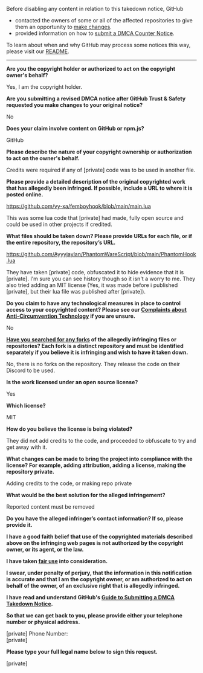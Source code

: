 Before disabling any content in relation to this takedown notice, GitHub
- contacted the owners of some or all of the affected repositories to give them an opportunity to [make changes](https://docs.github.com/en/github/site-policy/dmca-takedown-policy#a-how-does-this-actually-work).
- provided information on how to [submit a DMCA Counter Notice](https://docs.github.com/en/articles/guide-to-submitting-a-dmca-counter-notice).

To learn about when and why GitHub may process some notices this way, please visit our [README](https://github.com/github/dmca/blob/master/README.md#anatomy-of-a-takedown-notice).

---

**Are you the copyright holder or authorized to act on the copyright owner's behalf?**

Yes, I am the copyright holder.

**Are you submitting a revised DMCA notice after GitHub Trust & Safety requested you make changes to your original notice?**

No

**Does your claim involve content on GitHub or npm.js?**

GitHub

**Please describe the nature of your copyright ownership or authorization to act on the owner's behalf.**

Credits were required if any of [private] code was to be used in another file.

**Please provide a detailed description of the original copyrighted work that has allegedly been infringed. If possible, include a URL to where it is posted online.**

https://github.com/vy-xa/femboyhook/blob/main/main.lua

This was some lua code that [private] had made, fully open source and could be used in other projects if credited.

**What files should be taken down? Please provide URLs for each file, or if the entire repository, the repository’s URL.**

https://github.com/Ayyyjaylan/PhantomWareScript/blob/main/PhantomHook.lua

They have taken [private] code, obfuscated it to hide evidence that it is [private]. I'm sure you can see history though so it isn't a worry to me. They also tried adding an MIT license (Yes, it was made before i published [private], but their lua file was published after [private]).

**Do you claim to have any technological measures in place to control access to your copyrighted content? Please see our <a href="https://docs.github.com/articles/guide-to-submitting-a-dmca-takedown-notice#complaints-about-anti-circumvention-technology">Complaints about Anti-Circumvention Technology</a> if you are unsure.**

No

**<a href="https://docs.github.com/articles/dmca-takedown-policy#b-what-about-forks-or-whats-a-fork">Have you searched for any forks</a> of the allegedly infringing files or repositories? Each fork is a distinct repository and must be identified separately if you believe it is infringing and wish to have it taken down.**

No, there is no forks on the repository. They release the code on their Discord to be used.

**Is the work licensed under an open source license?**

Yes

**Which license?**

MIT

**How do you believe the license is being violated?**

They did not add credits to the code, and proceeded to obfuscate to try and get away with it.

**What changes can be made to bring the project into compliance with the license? For example, adding attribution, adding a license, making the repository private.**

Adding credits to the code, or making repo private

**What would be the best solution for the alleged infringement?**

Reported content must be removed

**Do you have the alleged infringer’s contact information? If so, please provide it.**

**I have a good faith belief that use of the copyrighted materials described above on the infringing web pages is not authorized by the copyright owner, or its agent, or the law.**

**I have taken <a href="https://www.lumendatabase.org/topics/22">fair use</a> into consideration.**

**I swear, under penalty of perjury, that the information in this notification is accurate and that I am the copyright owner, or am authorized to act on behalf of the owner, of an exclusive right that is allegedly infringed.**

**I have read and understand GitHub's <a href="https://docs.github.com/articles/guide-to-submitting-a-dmca-takedown-notice/">Guide to Submitting a DMCA Takedown Notice</a>.**

**So that we can get back to you, please provide either your telephone number or physical address.**

[private] Phone Number:  
[private]

**Please type your full legal name below to sign this request.**

[private]
